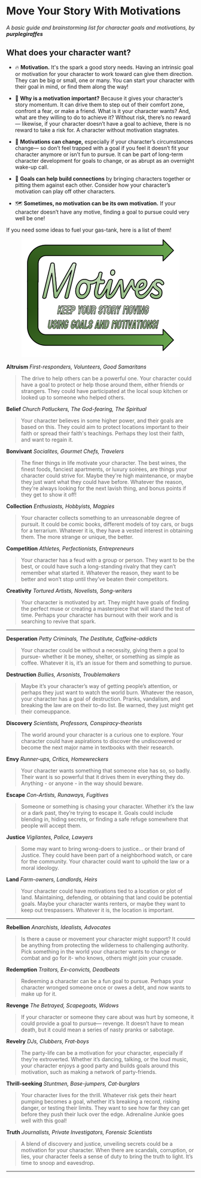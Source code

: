 # Move Your Story With Motivations

*A basic guide and brainstorming list for character goals and motivations, by **purplegiraffes***

## What does your character want?

- 🔥   **Motivation.**  It's the spark a good story needs. Having an intrinsic goal or motivation for your character to
  work toward can give them direction. They can be big or small, one or many. You can start your character with their
  goal in mind, or find them along the way!

- 🧗   **Why is a motivation important?**  Because it gives your character’s story momentum. It can drive them to step
  out of their comfort zone, confront a fear, or make a friend. What is it your character wants? And, what are they
  willing to do to achieve it? Without risk, there’s no reward— likewise, if your character doesn’t have a goal to
  achieve, there is no reward to take a risk for. A character without motivation stagnates.

- 🧭    **Motivations can change,** especially if your character’s circumstances change— so don’t feel trapped with a
  goal if you feel it doesn’t fit your character anymore or isn’t fun to pursue. It can be part of long-term character
  development for goals to change, or as abrupt as an overnight wake-up call.

- 🤝   **Goals can help build connections** by bringing characters together or pitting them against each other. Consider
  how your character’s motivation can play off other characters.

- 🗺️    **Sometimes, no motivation can be its own motivation.** If your character doesn’t have any motive, finding a
  goal to pursue could very well be one!

If you need some ideas to fuel your gas-tank, here is a list of them!

<figure class="figure" align="center">
    <img src="docs/assets/img/Motivations.png" alt="Motivations">
</figure>

**Altruism**
*First-responders, Volunteers, Good Samaritans*
> The drive to help others can be a powerful one. Your character could have a goal to protect or help those around them,
> either friends or strangers. They could have participated at the local soup kitchen or looked up to someone who helped
> others.

**Belief**
*Church Potluckers, The God-fearing, The Spiritual*
> Your character believes in some higher power, and their goals are based on this. They could aim to protect locations
> important to their faith or spread their faith's teachings. Perhaps they lost their faith, and want to regain it.

**Bonvivant**
*Socialites, Gourmet Chefs, Travelers*
> The finer things in life motivate your character. The best wines, the finest foods, fanciest apartments, or luxury
> soirées, are things your character could strive for. Maybe they're high maintenance, or maybe they just want what they
> could have before. Whatever the reason, they're always looking for the next lavish thing, and bonus points if they get
> to show it off!

**Collection**
*Enthusiasts, Hobbyists, Magpies*
> Your character collects something to an unreasonable degree of pursuit. It could be comic books, different models of
> toy cars, or bugs for a terrarium. Whatever it is, they have a vested interest in obtaining them. The more strange or
> unique, the better.

**Competition**
*Athletes, Perfectionists, Entrepreneurs*
> Your character has a feud with a group or person. They want to be the best, or could have such a long-standing rivalry
> that they can’t remember what started it. Whatever the reason, they want to be better and won’t stop until they’ve
> beaten their competitors.

**Creativity**
*Tortured Artists, Novelists, Song-writers*
> Your character is motivated by art. They might have goals of finding the perfect muse or creating a masterpiece that
> will stand the test of time. Perhaps your character has burnout with their work and is searching to revive that spark.
** **

**Desperation**
*Petty Criminals, The Destitute, Caffeine-addicts*
> Your character could be without a necessity, giving them a goal to pursue- whether it be money, shelter, or something
> as simple as coffee. Whatever it is, it’s an issue for them and something to pursue.

**Destruction**
*Bullies, Arsonists, Troublemakers*
> Maybe it’s your character’s way of getting people’s attention, or perhaps they just want to watch the world burn.
> Whatever the reason, your character has a goal of destruction. Pranks, vandalism, and breaking the law are on their
> to-do list. Be warned, they just might get their comeuppance.

**Discovery**
*Scientists, Professors, Conspiracy-theorists*
> The world around your character is a curious one to explore. Your character could have aspirations to discover the
> undiscovered or become the next major name in textbooks with their research.

**Envy**
*Runner-ups, Critics, Homewreckers*
> Your character wants something that someone else has so, so badly. Their want is so powerful that it drives them in
> everything they do. Anything - or anyone - in the way should beware.

**Escape**
*Con-Artists, Runaways, Fugitives*
> Someone or something is chasing your character. Whether it’s the law or a dark past, they’re trying to escape it.
> Goals could include blending in, hiding secrets, or finding a safe refuge somewhere that people will accept them.

**Justice**
*Vigilantes, Police, Lawyers*
> Some may want to bring wrong-doers to justice… or their brand of Justice. They could have been part of a neighborhood
> watch, or care for the community. Your character could want to uphold the law or a moral ideology.

**Land**
*Farm-owners, Landlords, Heirs*
> Your character could have motivations tied to a location or plot of land. Maintaining, defending, or obtaining that
> land could be potential goals. Maybe your character wants renters, or maybe they want to keep out trespassers.
> Whatever
> it is, the location is important.
** **

**Rebellion**
*Anarchists, Idealists, Advocates*
> Is there a cause or movement your character might support? It could be anything from protecting the wilderness to
> challenging authority. Pick something in the world your character wants to change or combat and go for it- who knows,
> others might join your crusade.

**Redemption**
*Traitors, Ex-convicts, Deadbeats*
> Redeeming a character can be a fun goal to pursue. Perhaps your character wronged someone once or owes a debt, and now
> wants to make up for it.

**Revenge**
*The Betrayed, Scapegoats, Widows*
> If your character or someone they care about was hurt by someone, it could provide a goal to pursue— revenge. It
> doesn’t have to mean death, but it could mean a series of nasty pranks or sabotage.

**Revelry**
*DJs, Clubbers, Frat-boys*
> The party-life can be a motivation for your character, especially if they’re extroverted. Whether it’s dancing,
> talking, or the loud music, your character enjoys a good party and builds goals around this motivation, such as making
> a
> network of party-friends.

**Thrill-seeking**
*Stuntmen, Base-jumpers, Cat-burglars*
> Your character lives for the thrill. Whatever risk gets their heart pumping becomes a goal, whether it’s breaking a
> record, risking danger, or testing their limits. They want to see how far they can get before they push their luck
> over
> the edge. Adrenaline Junkie goes well with this goal!

**Truth**
*Journalists, Private Investigators, Forensic Scientists*
> A blend of discovery and justice, unveiling secrets could be a motivation for your character. When there are scandals,
> corruption, or lies, your character feels a sense of duty to bring the truth to light. It’s time to snoop and
> eavesdrop.
** **